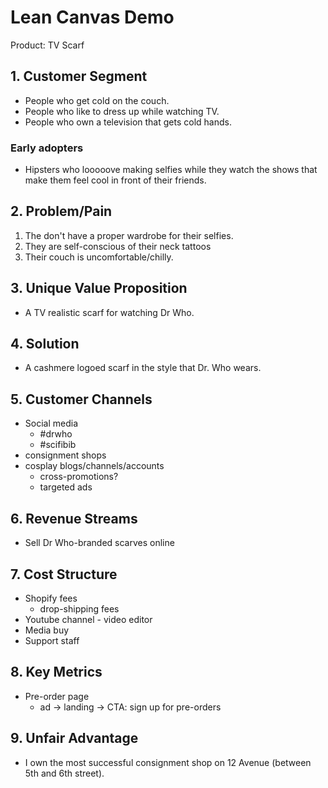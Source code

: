 # Lean Canvas Demo
Product: TV Scarf

## 1. Customer Segment
- People who get cold on the couch.
- People who like to dress up while watching TV.
- People who own a television that gets cold hands. 

### Early adopters
- Hipsters who looooove making selfies while they watch the shows that make them feel cool in front of their friends.

## 2. Problem/Pain
1. The don't have a proper wardrobe for their selfies.
2. They are self-conscious of their neck tattoos
3. Their couch is uncomfortable/chilly.

## 3. Unique Value Proposition
- A TV realistic scarf for watching Dr Who.

## 4. Solution
- A cashmere logoed scarf in the style that Dr. Who wears.

## 5. Customer Channels
- Social media
    - #drwho
    - #scifibib
- consignment shops
- cosplay blogs/channels/accounts 
    - cross-promotions?
    - targeted ads

## 6. Revenue Streams
- Sell Dr Who-branded scarves online

## 7. Cost Structure
- Shopify fees
    - drop-shipping fees
- Youtube channel - video editor
- Media buy
- Support staff

## 8. Key Metrics
- Pre-order page
    - ad -> landing -> CTA: sign up for pre-orders

## 9. Unfair Advantage
- I own the most successful consignment shop on 12 Avenue (between 5th and 6th street).